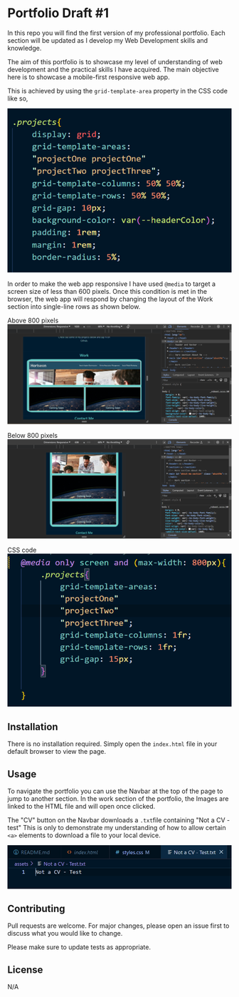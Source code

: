 # Portfolio Draft #1
In this repo you will find the first version of my professional portfolio. Each section will be updated as I develop my Web Development skills and knowledge. 

The aim of this portfolio is to showcase my level of understanding of web development and the practical skills I have acquired. The main objective here is to showcase a mobile-first responsive web app. 

This is achieved by using the ```grid-template-area``` property in the CSS code like so, 

![Copy of the CSS property](./assets/images/Screenshot%202023-10-11%20173801.png)

In order to make the web app responsive I have used ```@media``` to target a screen size of less than 600 pixels. Once this condition is met in the browser, the web app will respond by changing the layout of the Work section into single-line rows as shown below.

Above 800 pixels
![Screenshot of @media queries being used abouve 800px](./assets/images/Screenshot%202023-10-11%20174617.png)

Below 800 pixels
![Screenshot of @media queries being used below 800px](./assets/images/Screenshot%202023-10-11%20174635.png)

CSS code 
![Code snippet of css being used](./assets/images/Screenshot%202023-10-11%20174651.png)

## Installation

There is no installation required. Simply open the ```index.html``` file in your default browser to view the page. 

## Usage

To navigate the portfolio you can use the Navbar at the top of the page to jump to another section. In the work section of the portfolio, the Images are linked to the HTML file and will open once clicked. 

The "CV" button on the Navbar downloads a ```.txt```file containing "Not a CV - test" This is only to demonstrate my understanding of how to allow certain ```<a>``` elements to download a file to your local device. 

![Not-a-CV content](./assets/images/Screenshot%202023-10-11%20174719.png)

## Contributing

Pull requests are welcome. For major changes, please open an issue first
to discuss what you would like to change.

Please make sure to update tests as appropriate.

## License

N/A